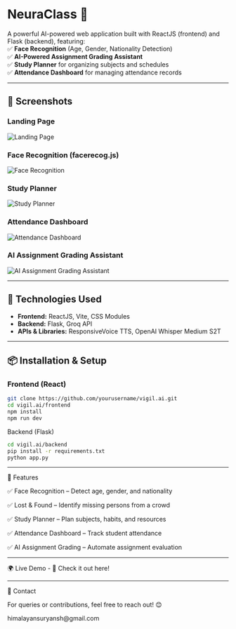 # NeuraClass 🚀  
A powerful AI-powered web application built with ReactJS (frontend) and Flask (backend), featuring:  
✅ **Face Recognition** (Age, Gender, Nationality Detection)  
✅ **AI-Powered Assignment Grading Assistant**  
✅ **Study Planner** for organizing subjects and schedules  
✅ **Attendance Dashboard** for managing attendance records  

---

## **📸 Screenshots**

### **Landing Page**
![Landing Page](screenshots/landing_page.png)

### **Face Recognition (facerecog.js)**
![Face Recognition](screenshots/face_recognition.png)

### **Study Planner**
![Study Planner](screenshots/study_planner.png)

### **Attendance Dashboard**
![Attendance Dashboard](screenshots/attendance_dashboard.png)

### **AI Assignment Grading Assistant**
![AI Assignment Grading Assistant](screenshots/assignment_grader.png)

---

## **🔧 Technologies Used**
- **Frontend:** ReactJS, Vite, CSS Modules  
- **Backend:** Flask, Groq API  
- **APIs & Libraries:** ResponsiveVoice TTS, OpenAI Whisper Medium S2T  

---

## **📦 Installation & Setup**
### **Frontend (React)**
```sh
git clone https://github.com/yourusername/vigil.ai.git
cd vigil.ai/frontend
npm install
npm run dev
```
Backend (Flask)
```sh
cd vigil.ai/backend
pip install -r requirements.txt
python app.py
```

---

📄 Features
<p>✅ Face Recognition – Detect age, gender, and nationality</p>
<p>✅ Lost & Found – Identify missing persons from a crowd</p>
<p>✅ Study Planner – Plan subjects, habits, and resources</p>
<p>✅ Attendance Dashboard – Track student attendance</p>
<p>✅ AI Assignment Grading – Automate assignment evaluation</p>

---

🌍 Live Demo - 🔗 Check it out here!

---

📩 Contact
<p>For queries or contributions, feel free to reach out! 😊</p>
himalayansuryansh@gmail.com
